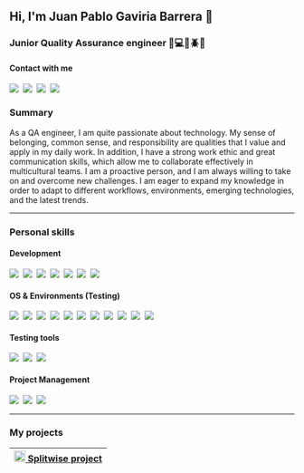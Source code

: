 ## Hi, I'm Juan Pablo Gaviria Barrera 👋
### Junior Quality Assurance engineer 📱💻🔎🪲🐛
#### Contact with me

<p>
<a href="https://github.com/Juanpagab99"><img src="https://img.shields.io/badge/GitHub-100000?style=for-the-badge&logo=github&logoColor=white" /></a>&nbsp;
<a href="https://twitter.com/JuanPaGaviria"><img src="https://img.shields.io/badge/Twitter-1DA1F2?style=for-the-badge&logo=twitter&logoColor=white" /></a>&nbsp;
<a href="https://www.linkedin.com/in/juan-pablo-gaviria-barrera/"><img src="https://img.shields.io/badge/linkedin-%230077B5.svg?&style=for-the-badge&logo=linkedin&logoColor=white" /></a>&nbsp;
<a href="https://discord.gg/fDwCh9Vq"><img src="https://img.shields.io/badge/Discord-5865F2?style=for-the-badge&logo=discord&logoColor=white" /></a>&nbsp;
</p>

### Summary

<p>
As a QA engineer, I am quite passionate about technology. My sense of
belonging, common sense, and responsibility are qualities that I value and apply in my daily
work. In addition, I have a strong work ethic and great communication skills, which allow me to
collaborate effectively in multicultural teams. I am a proactive person, and I am always willing
to take on and overcome new challenges. I am eager to expand my knowledge in order to
adapt to different workflows, environments, emerging technologies, and the latest trends.

</p>

___
### Personal skills
#### Development
<p>
<img src="https://img.shields.io/badge/Python-FFD43B?style=for-the-badge&logo=python&logoColor=blue"/>&nbsp;
<img src="https://img.shields.io/badge/Django-092E20?style=for-the-badge&logo=django&logoColor=green"/>&nbsp;
<img src="https://img.shields.io/badge/Bootstrap-563D7C?style=for-the-badge&logo=bootstrap&logoColor=white"/>&nbsp;
<img src="https://img.shields.io/badge/MySQL-005C84?style=for-the-badge&logo=mysql&logoColor=white"/>&nbsp;
<img src="https://img.shields.io/badge/Microsoft%20SQL%20Server-CC2927?style=for-the-badge&logo=microsoft%20sql%20server&logoColor=white"/>&nbsp;
<img src="https://img.shields.io/badge/VSCode-0078D4?style=for-the-badge&logo=visual%20studio%20code&logoColor=white "/>&nbsp;
<img src="https://img.shields.io/badge/GIT-E44C30?style=for-the-badge&logo=git&logoColor=white"/>&nbsp;
</p>

#### OS & Environments (Testing)
<p>
<img src="https://img.shields.io/badge/Android-3DDC84?style=for-the-badge&logo=android&logoColor=white"/>&nbsp;
<img src="https://img.shields.io/badge/iOS-000000?style=for-the-badge&logo=ios&logoColor=white"/>&nbsp;
<img src="https://img.shields.io/badge/Linux-FCC624?style=for-the-badge&logo=linux&logoColor=black"/>&nbsp;
<img src="https://img.shields.io/badge/Ubuntu-E95420?style=for-the-badge&logo=ubuntu&logoColor=white"/>&nbsp;
<img src="https://img.shields.io/badge/Windows-0078D6?style=for-the-badge&logo=windows&logoColor=white"/>&nbsp;
<img src="https://img.shields.io/badge/Brave-FF1B2D?style=for-the-badge&logo=Brave&logoColor=white"/>&nbsp;
<img src="https://img.shields.io/badge/Firefox_Browser-FF7139?style=for-the-badge&logo=Firefox-Browser&logoColor=white"/>&nbsp;
<img src="https://img.shields.io/badge/Google_chrome-4285F4?style=for-the-badge&logo=Google-chrome&logoColor=white"/>&nbsp;
<img src="https://img.shields.io/badge/Microsoft_Edge-0078D7?style=for-the-badge&logo=Microsoft-edge&logoColor=white"/>&nbsp;
<img src="https://img.shields.io/badge/Opera-FF1B2D?style=for-the-badge&logo=Opera&logoColor=white"/>&nbsp;
<img src="https://img.shields.io/badge/Safari-FF1B2D?style=for-the-badge&logo=Safari&logoColor=white"/>&nbsp;
</p>

####  Testing tools
<p>
<img src="https://img.shields.io/badge/Selenium-43B02A?style=for-the-badge&logo=Selenium&logoColor=white"/>&nbsp;
<img src="https://img.shields.io/badge/Postman-FF6C37?style=for-the-badge&logo=postman&logoColor=white"/>&nbsp;
<img src="https://img.shields.io/badge/Android%20Studio-3DDC84.svg?style=for-the-badge&logo=android-studio&logoColor=white"/>&nbsp;
</p>

#### Project Management
<p>
<img src="https://img.shields.io/badge/GitHub-100000?style=for-the-badge&logo=github&logoColor=white"/>&nbsp;
<img src="https://img.shields.io/badge/Azure_DevOps-0078D7?style=for-the-badge&logo=azure-devops&logoColor=white"/>&nbsp;
<img src="https://img.shields.io/badge/Jira-0052CC?style=for-the-badge&logo=Jira&logoColor=white"/>&nbsp;
</p>

___


### My projects


|<a target="_blank" href="https://lineadecodigo.com/html/alto-y-ancho-de-una-imagen-con-html/"> <img src="https://plates.splitwise.com/images/splitwise-logo-bordered.png" width="20" height="20"/> Splitwise project </a>|
|---|

